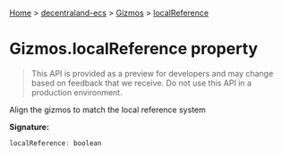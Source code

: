 [Home](./index) &gt; [decentraland-ecs](./decentraland-ecs.md) &gt; [Gizmos](./decentraland-ecs.gizmos.md) &gt; [localReference](./decentraland-ecs.gizmos.localreference.md)

# Gizmos.localReference property

> This API is provided as a preview for developers and may change based on feedback that we receive. Do not use this API in a production environment.

Align the gizmos to match the local reference system

**Signature:**
```javascript
localReference: boolean
```
